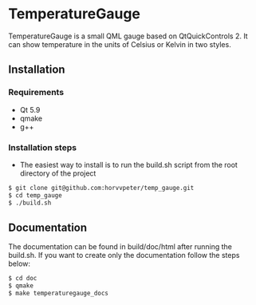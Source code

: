 # TemperatureGauge

TemperatureGauge is a small QML gauge based on QtQuickControls 2. It can show temperature in the units of Celsius or Kelvin in two styles.

## Installation
### Requirements
- Qt 5.9
- qmake
- g++

### Installation steps
- The easiest way to install is to run the build.sh script from the root directory of the project

```sh
$ git clone git@github.com:horvvpeter/temp_gauge.git
$ cd temp_gauge
$ ./build.sh
```

## Documentation
The documentation can be found in build/doc/html after running the build.sh.
If you want to create only the documentation follow the steps below:

```sh
$ cd doc
$ qmake
$ make temperaturegauge_docs
```
